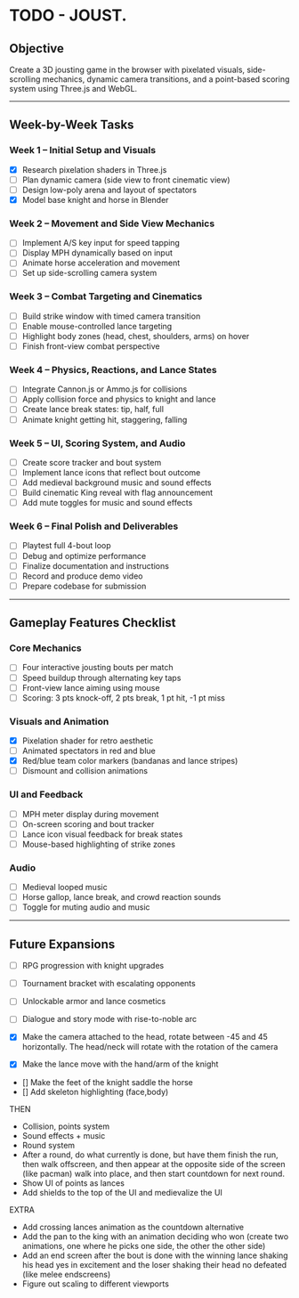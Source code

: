 # TODO - JOUST.

## Objective

Create a 3D jousting game in the browser with pixelated visuals, side-scrolling mechanics, dynamic camera transitions, and a point-based scoring system using Three.js and WebGL.

---

## Week-by-Week Tasks

### Week 1 – Initial Setup and Visuals

- [x] Research pixelation shaders in Three.js
- [ ] Plan dynamic camera (side view to front cinematic view)
- [ ] Design low-poly arena and layout of spectators
- [x] Model base knight and horse in Blender

### Week 2 – Movement and Side View Mechanics

- [ ] Implement A/S key input for speed tapping
- [ ] Display MPH dynamically based on input
- [ ] Animate horse acceleration and movement
- [ ] Set up side-scrolling camera system

### Week 3 – Combat Targeting and Cinematics

- [ ] Build strike window with timed camera transition
- [ ] Enable mouse-controlled lance targeting
- [ ] Highlight body zones (head, chest, shoulders, arms) on hover
- [ ] Finish front-view combat perspective

### Week 4 – Physics, Reactions, and Lance States

- [ ] Integrate Cannon.js or Ammo.js for collisions
- [ ] Apply collision force and physics to knight and lance
- [ ] Create lance break states: tip, half, full
- [ ] Animate knight getting hit, staggering, falling

### Week 5 – UI, Scoring System, and Audio

- [ ] Create score tracker and bout system
- [ ] Implement lance icons that reflect bout outcome
- [ ] Add medieval background music and sound effects
- [ ] Build cinematic King reveal with flag announcement
- [ ] Add mute toggles for music and sound effects

### Week 6 – Final Polish and Deliverables

- [ ] Playtest full 4-bout loop
- [ ] Debug and optimize performance
- [ ] Finalize documentation and instructions
- [ ] Record and produce demo video
- [ ] Prepare codebase for submission

---

## Gameplay Features Checklist

### Core Mechanics

- [ ] Four interactive jousting bouts per match
- [ ] Speed buildup through alternating key taps
- [ ] Front-view lance aiming using mouse
- [ ] Scoring: 3 pts knock-off, 2 pts break, 1 pt hit, -1 pt miss

### Visuals and Animation

- [x] Pixelation shader for retro aesthetic
- [ ] Animated spectators in red and blue
- [x] Red/blue team color markers (bandanas and lance stripes)
- [ ] Dismount and collision animations

### UI and Feedback

- [ ] MPH meter display during movement
- [ ] On-screen scoring and bout tracker
- [ ] Lance icon visual feedback for break states
- [ ] Mouse-based highlighting of strike zones

### Audio

- [ ] Medieval looped music
- [ ] Horse gallop, lance break, and crowd reaction sounds
- [ ] Toggle for muting audio and music

---

## Future Expansions

- [ ] RPG progression with knight upgrades
- [ ] Tournament bracket with escalating opponents
- [ ] Unlockable armor and lance cosmetics
- [ ] Dialogue and story mode with rise-to-noble arc

- [x] Make the camera attached to the head, rotate between -45 and 45 horizontally. The head/neck will rotate with the rotation of the camera
- [x] Make the lance move with the hand/arm of the knight
- [] Make the feet of the knight saddle the horse
- [] Add skeleton highlighting (face,body)

THEN

- Collision, points system
- Sound effects + music
- Round system
- After a round, do what currently is done, but have them finish the run, then walk offscreen, and then appear at the opposite side of the screen (like pacman) walk into place, and then start countdown for next round.
- Show UI of points as lances
- Add shields to the top of the UI and medievalize the UI

EXTRA

- Add crossing lances animation as the countdown alternative
- Add the pan to the king with an animation deciding who won (create two animations, one where he picks one side, the other the other side)
- Add an end screen after the bout is done with the winning lance shaking his head yes in excitement and the loser shaking their head no defeated (like melee endscreens)
- Figure out scaling to different viewports
